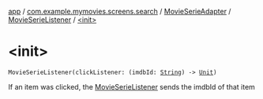 [app](../../../index.md) / [com.example.mymovies.screens.search](../../index.md) / [MovieSerieAdapter](../index.md) / [MovieSerieListener](index.md) / [&lt;init&gt;](./-init-.md)

# &lt;init&gt;

`MovieSerieListener(clickListener: (imdbId: `[`String`](https://kotlinlang.org/api/latest/jvm/stdlib/kotlin/-string/index.html)`) -> `[`Unit`](https://kotlinlang.org/api/latest/jvm/stdlib/kotlin/-unit/index.html)`)`

If an item was clicked, the [MovieSerieListener](index.md) sends the imdbId of that item

